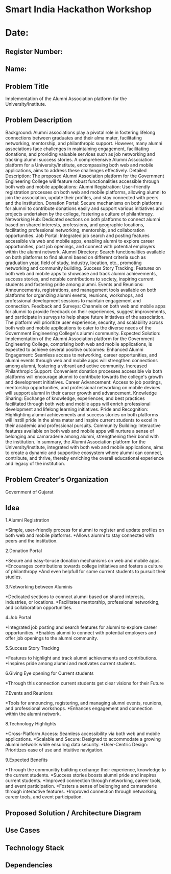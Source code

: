 # Smart India Hackathon Workshop
# Date:
## Register Number:
## Name:
## Problem Title
Implementation of the Alumni Association platform for the University/Institute.
## Problem Description
Background: Alumni associations play a pivotal role in fostering lifelong connections between graduates and their alma mater, facilitating networking, mentorship, and philanthropic support. However, many alumni associations face challenges in maintaining engagement, facilitating donations, and providing valuable services such as job networking and tracking alumni success stories. A comprehensive Alumni Association platform for a University/Institute, encompassing both web and mobile applications, aims to address these challenges effectively. Detailed Description: The proposed Alumni Association platform for the Government Engineering College will feature robust functionalities accessible through both web and mobile applications: Alumni Registration: User-friendly registration processes on both web and mobile platforms, allowing alumni to join the association, update their profiles, and stay connected with peers and the institution. Donation Portal: Secure mechanisms on both platforms for alumni to contribute donations easily and support various initiatives and projects undertaken by the college, fostering a culture of philanthropy. Networking Hub: Dedicated sections on both platforms to connect alumni based on shared interests, professions, and geographic locations, facilitating professional networking, mentorship, and collaboration opportunities. Job Portal: Integrated job search and posting features accessible via web and mobile apps, enabling alumni to explore career opportunities, post job openings, and connect with potential employers within the alumni network. Alumni Directory: Search functionalities available on both platforms to find alumni based on different criteria such as graduation year, field of study, industry, location, etc., promoting networking and community building. Success Story Tracking: Features on both web and mobile apps to showcase and track alumni achievements, success stories, and notable contributions to society, inspiring current students and fostering pride among alumni. Events and Reunions: Announcements, registrations, and management tools available on both platforms for organizing alumni events, reunions, workshops, and professional development sessions to maintain engagement and connection. Feedback and Surveys: Channels on both web and mobile apps for alumni to provide feedback on their experiences, suggest improvements, and participate in surveys to help shape future initiatives of the association. The platform will prioritize user experience, security, and scalability across both web and mobile applications to cater to the diverse needs of the Government Engineering College's alumni community. Expected Solution: Implementation of the Alumni Association platform for the Government Engineering College, comprising both web and mobile applications, is expected to achieve several positive outcomes: Enhanced Alumni Engagement: Seamless access to networking, career opportunities, and alumni events through web and mobile apps will strengthen connections among alumni, fostering a vibrant and active community. Increased Philanthropic Support: Convenient donation processes accessible via both platforms will encourage alumni to contribute towards the college's growth and development initiatives. Career Advancement: Access to job postings, mentorship opportunities, and professional networking on mobile devices will support alumni in their career growth and advancement. Knowledge Sharing: Exchange of knowledge, experiences, and best practices facilitated through both web and mobile apps will enrich professional development and lifelong learning initiatives. Pride and Recognition: Highlighting alumni achievements and success stories on both platforms will instill pride in the alma mater and inspire current students to excel in their academic and professional pursuits. Community Building: Interactive features available on both web and mobile apps will nurture a sense of belonging and camaraderie among alumni, strengthening their bond with the institution. In summary, the Alumni Association platform for the University/Institute, integrated with both web and mobile applications, aims to create a dynamic and supportive ecosystem where alumni can connect, contribute, and thrive, thereby enriching the overall educational experience and legacy of the institution.
## Problem Creater's Organization
Government of Gujarat

## Idea
1.Alumni Registration

*Simple, user-friendly process for alumni to register and update profiles on both web and mobile platforms.
*Allows alumni to stay connected with peers and the institution.

2.Donation Portal

*Secure and easy-to-use donation mechanisms on web and mobile apps.
*Encourages contributions towards college initiatives and fosters a culture of philanthropy
*And even helpfull for some current students to pursuit their studies.

3.Networking between Aluminis

*Dedicated sections to connect alumni based on shared interests, industries, or locations.
*Facilitates mentorship, professional networking, and collaboration opportunities.

4.Job Portal

*Integrated job posting and search features for alumni to explore career opportunities.
*Enables alumni to connect with potential employers and offer job openings to the alumni community.

5.Success Story Tracking

*Features to highlight and track alumni achievements and contributions.
*Inspires pride among alumni and motivates current students.

6.Giving Eye opening for Current students

*Through this connection current students get clear visions for their Future

7.Events and Reunions

*Tools for announcing, registering, and managing alumni events, reunions, and professional workshops.
*Enhances engagement and connection within the alumni network.

8.Technology Highlights

*Cross-Platform Access: Seamless accessibility via both web and mobile applications.
*Scalable and Secure: Designed to accommodate a growing alumni network while ensuring data security.
*User-Centric Design: Prioritizes ease of use and intuitive navigation.

9.Expected Benefits

*Through the communitiy building exchange their experience, knowledge to the current students.
*Success stories boosts alumni pride and inspires current students.
*Improved connection through networking, career tools, and event participation.
*Fosters a sense of belonging and camaraderie through interactive features.
*Improved connection through networking, career tools, and event participation.

## Proposed Solution / Architecture Diagram


## Use Cases


## Technology Stack


## Dependencies

